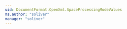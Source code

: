 ```yaml
---
uid: DocumentFormat.OpenXml.SpaceProcessingModeValues
ms.author: "soliver"
manager: "soliver"
---
```

